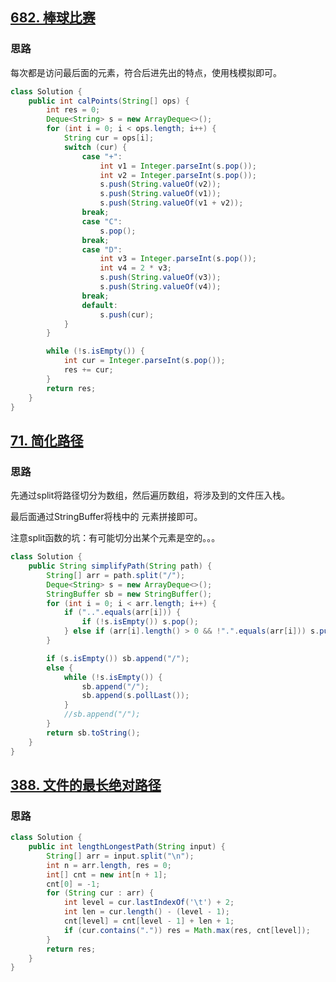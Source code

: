 ## [682. 棒球比赛](https://leetcode-cn.com/problems/baseball-game/)

### 思路

每次都是访问最后面的元素，符合后进先出的特点，使用栈模拟即可。

```java
class Solution {
    public int calPoints(String[] ops) {
        int res = 0;
        Deque<String> s = new ArrayDeque<>();
        for (int i = 0; i < ops.length; i++) {
            String cur = ops[i];
            switch (cur) {
                case "+":
                    int v1 = Integer.parseInt(s.pop());
                    int v2 = Integer.parseInt(s.pop());
                    s.push(String.valueOf(v2));
                    s.push(String.valueOf(v1));
                    s.push(String.valueOf(v1 + v2)); 
                break;
                case "C":
                    s.pop();
                break;
                case "D":
                    int v3 = Integer.parseInt(s.pop());
                    int v4 = 2 * v3;
                    s.push(String.valueOf(v3));
                    s.push(String.valueOf(v4));
                break;
                default:
                    s.push(cur);
            }
        }

        while (!s.isEmpty()) {
            int cur = Integer.parseInt(s.pop());
            res += cur;
        }
        return res;
    }
}
```

## [71. 简化路径](https://leetcode-cn.com/problems/simplify-path/)

### 思路

先通过split将路径切分为数组，然后遍历数组，将涉及到的文件压入栈。

最后面通过StringBuffer将栈中的 元素拼接即可。

注意split函数的坑：有可能切分出某个元素是空的。。。

```java
class Solution {
    public String simplifyPath(String path) {
        String[] arr = path.split("/");
        Deque<String> s = new ArrayDeque<>();
        StringBuffer sb = new StringBuffer();
        for (int i = 0; i < arr.length; i++) {
            if ("..".equals(arr[i])) {
                if (!s.isEmpty()) s.pop();
            } else if (arr[i].length() > 0 && !".".equals(arr[i])) s.push(arr[i]);
        }

        if (s.isEmpty()) sb.append("/");
        else {
            while (!s.isEmpty()) {
                sb.append("/");
                sb.append(s.pollLast());
            }
            //sb.append("/");
        }
        return sb.toString();
    }
}
```

## [388. 文件的最长绝对路径](https://leetcode-cn.com/problems/longest-absolute-file-path/)

### 思路

```java
class Solution {
    public int lengthLongestPath(String input) {
        String[] arr = input.split("\n");
        int n = arr.length, res = 0;
        int[] cnt = new int[n + 1];
        cnt[0] = -1;
        for (String cur : arr) {
            int level = cur.lastIndexOf('\t') + 2;
            int len = cur.length() - (level - 1);
            cnt[level] = cnt[level - 1] + len + 1;
            if (cur.contains(".")) res = Math.max(res, cnt[level]);
        }
        return res;
    }
}
```

